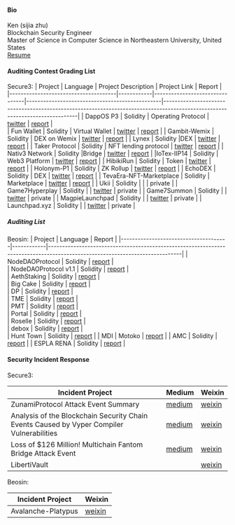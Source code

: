 
####  Bio

Ken (sijia zhu) <br>
Blockchain Security Engineer  <br>
Master of Science in Computer Science in Northeastern University, United States  <br>
[Resume](https://github.com/pazsj003/smartContractAuditing/blob/main/Ken_resume.pdf) 

#### Auditing Contest Grading List

Secure3:
| Project                              | Language   | Project Description            | Project Link                                   | Report                                                                                                                      |
|--------------------------------------|------------|--------------------------------|------------------------------------------------|-----------------------------------------------------------------------------------------------------------------------------|
| DappOS P3     | Solidity   | Operating Protocol             | [twitter](https://twitter.com/dappOS_com)      | [report](https://github.com/Secure3Audit/Secure3Academy/tree/main/audit_reports/dappOS)                                     |       
| Fun Wallet    | Solidity   | Virtual Wallet                 | [twitter](https://twitter.com/fun)             | [report](https://github.com/Secure3Audit/Secure3Academy/tree/main/audit_reports/Fun.xyz)                                    |
| Gambit-Wemix               | Solidity   | DEX on Wemix         | [twitter](https://twitter.com/Gambit_Trade)             | [report](https://github.com/Secure3Audit/Secure3Academy/tree/main/audit_reports/Gambit-Wemix)                               |
|  Lynex             | Solidity   |DEX        | [twitter](https://twitter.com/LynexFi)           | [report](https://github.com/Secure3Audit/Secure3Academy/tree/main/audit_reports/Lynex)                               |
|  Taker Protocol              | Solidity   | NFT lending protocol        | [twitter](https://twitter.com/TakerProtocol)           | [report](https://github.com/Secure3Audit/Secure3Academy/tree/main/audit_reports/TakerProtocol  )                               |
| Nativ3 Network              | Solidity   |Bridge        | [twitter](https://twitter.com/Nativ3Network)           | [report](https://github.com/Secure3Audit/Secure3Academy/tree/main/audit_reports/Nativ3Network)                               |
|IoTex-IIP14	                       | Solidity   | Web3 Platform              | [twitter](https://twitter.com/iotex_io)            | [report](https://github.com/Secure3Audit/Secure3Academy/tree/main/audit_reports/IoTex-IIP14)                                     |
| HibikiRun                 | Solidity   | Token                          | [twitter](https://twitter.com/hibikirunteam?s=21)         | [report](https://github.com/Secure3Audit/Secure3Academy/tree/main/audit_reports/HibikiRun)     |
|  Holonym-P1               | Solidity   | ZK Rollup                      | [twitter](https://twitter.com/0xHolonym)             | [report](https://github.com/Secure3Audit/Secure3Academy/tree/main/audit_reports/Holonym)                               |
| EchoDEX	              | Solidity   | DEX                            | [twitter]( https://twitter.com/Echo_DEX)            | [report](https://github.com/Secure3Audit/Secure3Academy/tree/main/audit_reports/EchoDEX)                                    |
| TevaEra-NFT-Marketplace               | Solidity   | Marketplace                       | [twitter](https://twitter.com/tevaera)             | [report](https://github.com/Secure3Audit/Secure3Academy/tree/main/audit_reports/TevaEra-NFT-Marketplace)                               |
|  Ukii              | Solidity   |                     |                                   | private                             |
|  Game7Hyperplay             | Solidity   |                     |  [twitter](https://twitter.com/G7_DAO)           | private                                |
|  Game7Summon            | Solidity   |                     |    [twitter](https://twitter.com/G7_DAO)         | private                                |
|  MagpieLaunchpad            | Solidity   |                     | [twitter](https://twitter.com/magpiexyz_io)       | private                                 |
|  Launchpad.xyz            | Solidity   |                     |  [twitter](https://twitter.com/launchpadlpx)       | private                                 |


##### Auditing List

Beosin:
| Project                              | Language   | Report                                                                                                                      |
|--------------------------------------|------------|-----------------------------------------------------------------------------------------------------------------------------|
| NodeDAOProtocol     | Solidity   | [report](https://beosin.com/audits/NodeDAO-Protocol_202302011759.pdf)     |       
| NodeDAOProtocol v1.1  | Solidity  | [report](https://beosin.com/audits/NodeDAO-Protocol_202302161759.pdf)   |    
| AethStaking  | Solidity   | [report](https://beosin.com/audits/Aeth-Staking_202211151729.pdf)   |  
| Big Cake  | Solidity   | [report](https://beosin.com/audits/Big-Cake_202209291804.pdf)   |  
| DP  | Solidity  | [report](https://beosin.com/audits/DP_202210242230.pdf)   |  
| TME | Solidity  | [report](https://beosin.com/audits/TME_202210251233.pdf)   |  
| PMT  | Solidity | [report](https://beosin.com/audits/PMT_202211241633.pdf)   |  
| Portal | Solidity  | [report](https://beosin.com/audits/Portal_202304111022.pdf)   |  
| Roselle | Solidity   | [report](https://beosin.com/audits/Roselle_202301161655.pdf)   |  
| debox   | Solidity  | [report](https://beosin.com/audits/Debox_202301031842.pdf)   |  
| Hunt Town   | Solidity  | [report](https://beosin.com/audits/Hunt-Town_202212051700.pdf)   | 
| MDI  | Motoko   | [report](https://beosin.com/audits/MDI_202302101729.pdf)   | 
| AMC   | Solidity   | [report](https://beosin.com/audits/AMC_202302281530.pdf)   | 
| ESPLA RENA   | Solidity   | [report](https://beosin.com/audits/ESPL%20ARENA_202301111051.pdf)   | 
     
           
     
#### Security Incident Response

Secure3:

| Incident Project                 |  Medium    | Weixin            |  
|----------------------------------|--------------------|--------------------------------|
| ZunamiProtocol Attack Event Summary   |  [medium](https://medium.com/@Secure3/zunamiprotocol-attack-event-summary-94da79e7389a)      | [weixin](https://mp.weixin.qq.com/s/7pmcfejrplOvp6K2ghwm-A) |
| Analysis of the Blockchain Security Chain Events Caused by Vyper Compiler Vulnerabilities   |  [medium](https://medium.com/@Secure3/analysis-of-the-blockchain-security-chain-events-caused-by-vyper-compiler-vulnerabilities-37b66ad8aa45)    | [weixin](https://mp.weixin.qq.com/s/NvWPkq5MUpTjNnGw3pkDnQ) |
| Loss of $126 Million! Multichain Fantom Bridge Attack Event | [medium](https://medium.com/@Secure3/loss-of-126-million-multichain-fantom-bridge-attack-event-e68693a36d2)| [weixin](https://mp.weixin.qq.com/s/ERFVmVUZTdas8p5jHrlpfg)  |   
| LibertiVault | |   [weixin](https://mp.weixin.qq.com/s/NvWPkq5MUpTjNnGw3pkDnQ)   |  


Beosin:

| Incident Project                 |  Weixin   | 
|----------------------------------|--------------------|
|  Avalanche-Platypus              |   [weixin](https://mp.weixin.qq.com/s/HQh4g_-ZfkwJCBGyiDFypA) |
  

